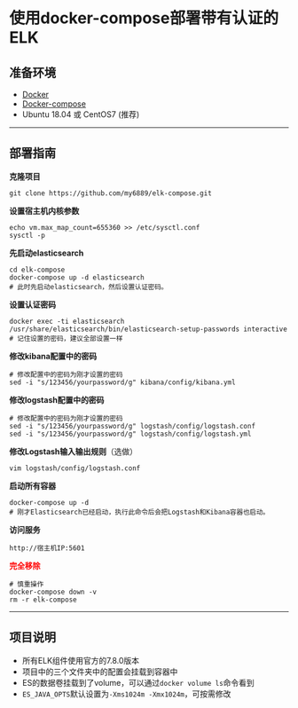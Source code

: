 # 使用docker-compose部署带有认证的ELK

## 准备环境

* [Docker]( [https://docs.foofish.cn/2019/05/06/Docker%E5%B0%8F%E6%8A%80%E5%B7%A7/](https://docs.foofish.cn/2019/05/06/Docker小技巧/) )
* [Docker-compose]( [https://docs.foofish.cn/2019/05/06/Docker%E5%B0%8F%E6%8A%80%E5%B7%A7/](https://docs.foofish.cn/2019/05/06/Docker小技巧/) )
* Ubuntu 18.04 或 CentOS7 (推荐)

---

## 部署指南

**克隆项目**

```
git clone https://github.com/my6889/elk-compose.git
```

**设置宿主机内核参数**

```
echo vm.max_map_count=655360 >> /etc/sysctl.conf
sysctl -p
```

**先启动elasticsearch**

```
cd elk-compose
docker-compose up -d elasticsearch
# 此时先启动elasticsearch，然后设置认证密码。
```

**设置认证密码**

```
docker exec -ti elasticsearch /usr/share/elasticsearch/bin/elasticsearch-setup-passwords interactive
# 记住设置的密码，建议全部设置一样
```

**修改kibana配置中的密码**

```
# 修改配置中的密码为刚才设置的密码
sed -i "s/123456/yourpassword/g" kibana/config/kibana.yml
```

**修改logstash配置中的密码**

```
# 修改配置中的密码为刚才设置的密码
sed -i "s/123456/yourpassword/g" logstash/config/logstash.conf
sed -i "s/123456/yourpassword/g" logstash/config/logstash.yml
```

**修改Logstash输入输出规则**（选做）

```
vim logstash/config/logstash.conf
```

**启动所有容器**

```
docker-compose up -d
# 刚才Elasticsearch已经启动，执行此命令后会把Logstash和Kibana容器也启动。
```

**访问服务**

```
http://宿主机IP:5601
```

<font color=#FF0000 >**完全移除**</font> 

```
# 慎重操作
docker-compose down -v 
rm -r elk-compose
```

---

## 项目说明

* 所有ELK组件使用官方的7.8.0版本
* 项目中的三个文件夹中的配置会挂载到容器中
* ES的数据卷挂载到了volume，可以通过`docker volume ls`命令看到
* `ES_JAVA_OPTS`默认设置为`-Xms1024m -Xmx1024m`，可按需修改
